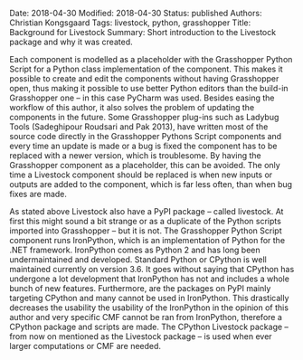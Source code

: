 Date: 2018-04-30
Modified: 2018-04-30
Status: published
Authors: Christian Kongsgaard
Tags: livestock, python, grasshopper
Title: Background for Livestock
Summary: Short introduction to the Livestock package and why it was created.

Each component is modelled as a placeholder with the Grasshopper Python Script for a Python class implementation of the component. 
This makes it possible to create and edit the components without having Grasshopper open, 
thus making it possible to use better Python editors than the build-in Grasshopper one – 
in this case PyCharm was used. Besides easing the workflow of this author, 
it also solves the problem of updating the components in the future. Some Grasshopper plug-ins such as 
Ladybug Tools (Sadeghipour Roudsari and Pak 2013), have written most of the source code directly in the 
Grasshopper Pythons Script components and every time an update is made or a bug is fixed the component 
has to be replaced with a newer version, which is troublesome. By having the Grasshopper component as a 
placeholder, this can be avoided. The only time a Livestock component should be replaced is when new 
inputs or outputs are added to the component, which is far less often, than when bug fixes are made.

As stated above Livestock also have a PyPI package – called livestock. At first this might sound a bit 
strange or as a duplicate of the Python scripts imported into Grasshopper – but it is not. 
The Grasshopper Python Script component runs IronPython, 
which is an implementation of Python for the .NET framework. IronPython comes as Python 2 and has long 
been undermaintained and developed. Standard Python or CPython is well maintained currently on version 
3.6. It goes without saying that CPython has undergone a lot development that IronPython has not 
and includes a whole bunch of new features. Furthermore, are the packages on PyPI mainly targeting 
CPython and many cannot be used in IronPython. This drastically decreases the usability the usability 
of the IronPython in the opinion of this author and very specific CMF cannot be ran from IronPython, 
therefore a CPython package and scripts are made. The CPython Livestock package – 
from now on mentioned as the Livestock package – is used when ever larger computations or CMF are needed.